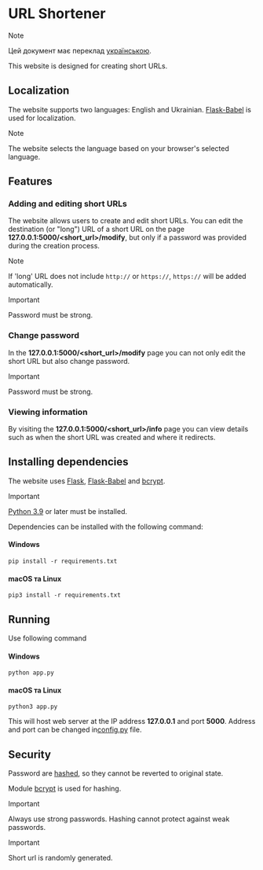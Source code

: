 # URL Shortener
> [!NOTE]
> Цей документ має переклад [українською](README_UA.md).

This website is designed for creating short URLs.


## Localization
The website supports two languages: English and Ukrainian. [Flask-Babel](https://pypi.org/project/flask-babel/) is used for localization.

> [!NOTE]
> The website selects the language based on your browser's selected language.

## Features
### Adding and editing short URLs
The website allows users to create and edit short URLs. You can edit the destination (or "long") URL of a short URL on the page **127.0.0.1:5000/<short_url>/modify**, but only if a password was provided during the creation process.

> [!NOTE]
> If 'long' URL does not include `http://` or `https://`, `https://` will be added automatically.

> [!IMPORTANT]
> Password must be strong.

### Change password
In the **127.0.0.1:5000/<short_url>/modify** page you can not only edit the short URL but also change  password.

> [!IMPORTANT]
> Password must be strong.

### Viewing information
By visiting the **127.0.0.1:5000/<short_url>/info** page you can view details such as when the short URL was created and where it redirects.


## Installing dependencies
The website uses [Flask](https://pypi.org/project/Flask/), [Flask-Babel](https://pypi.org/project/flask-babel/) and [bcrypt](https://pypi.org/project/bcrypt/).

> [!IMPORTANT]
> [Python 3.9](https://www.python.org/) or later must be installed.

Dependencies can be installed with the following command:
#### Windows
```
pip install -r requirements.txt
```

#### macOS та Linux
```
pip3 install -r requirements.txt
```


## Running

Use following command
#### Windows
```
python app.py
```

#### macOS та Linux
```
python3 app.py
```

This will host web server at the IP address **127.0.0.1** and port **5000**. Address and port can be changed in[config.py](./config.py) file.

## Security
Password are [hashed](https://en.wikipedia.org/wiki/Cryptographic_hash_function), so they cannot be reverted to original state.

Module [bcrypt](https://pypi.org/project/bcrypt/) is used for hashing.

> [!IMPORTANT]
> Always use strong passwords. Hashing cannot protect against weak passwords.

> [!IMPORTANT]
> Short url is randomly generated.